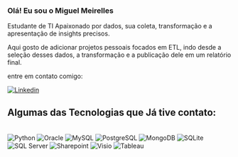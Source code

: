 ### Olá! Eu sou o Miguel Meirelles

Estudante de TI Apaixonado por dados, sua coleta, transformação e a apresentação de insights precisos.

Aqui gosto de adicionar projetos pessoais focados em ETL, indo desde a seleção desses dados, a transformação e a publicação dele em um relatório final.

entre em contato comigo:

[![Linkedin](https://img.shields.io/badge/LinkedIn-0077B5?style=for-the-badge&logo=linkedin&logoColor=white)](https://www.linkedin.com/in/miguel-meirellesz)

## Algumas das Tecnologias que Já tive contato:

<div style="display: inline_block"><br/>
  <img align="center" alt="Python" src="https://img.shields.io/badge/Python-3776AB?style=for-the-badge&logo=python&logoColor=white"/>
  <img align="center" alt="Oracle" src="https://img.shields.io/badge/Oracle-F80000?style=for-the-badge&logo=oracle&logoColor=black"/>
    <img align="center" alt="MySQL" src="https://img.shields.io/badge/MySQL-00000F?style=for-the-badge&logo=mysql&logoColor=white"/>
   <img align="center" alt="PostgreSQL" src="https://img.shields.io/badge/PostgreSQL-316192?style=for-the-badge&logo=postgresql&logoColor=white"/>
   <img align="center" alt="MongoDB" src="https://img.shields.io/badge/MongoDB-4EA94B?style=for-the-badge&logo=mongodb&logoColor=white"/>
  <img align="center" alt="SQLite" src="https://img.shields.io/badge/SQLite-07405E?style=for-the-badge&logo=sqlite&logoColor=white"/>
  <img align="center" alt="SQL Server" src="https://img.shields.io/badge/Microsoft_SQL_Server-CC2927?style=for-the-badge&logo=microsoft-sql-server&logoColor=white"/>
  <img align="center" alt="Sharepoint" src="https://img.shields.io/badge/Microsoft_SharePoint-0078D4?style=for-the-badge&logo=microsoft-sharepoint&logoColor=white"/>
  <img align="center" alt="Visio" src="https://img.shields.io/badge/Microsoft_Visio-3955A3?style=for-the-badgee&logo=microsoft-visio&logoColor=white"/>
  <img align="center" alt="Tableau" src="https://img.shields.io/badge/Tableau-E97627?style=for-the-badge&logo=Tableau&logoColor=white"/>
</div>
